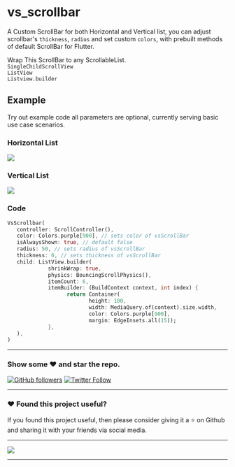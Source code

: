 # vs_scrollbar

A Custom ScrollBar for both Horizontal and Vertical list, you can adjust scrollbar's ```thickness```, ```radius``` and set custom ```colors```, with prebuilt methods of default ScrollBar for Flutter.

Wrap This ScrollBar to any ScrollableList.  
```SingleChildScrollView```  
```ListView```  
```Listview.builder```

## Example 
Try out example code all parameters are optional, currently serving basic use case scenarios.

### Horizontal List
![](https://github.com/VickySalunkhe/vs_scrollbar/blob/main/example/assets/horizontal.webp)


### Vertical List
![](https://github.com/VickySalunkhe/vs_scrollbar/blob/main/example/assets/vertical.webp)

### Code

```dart
VsScrollbar(
   controller: ScrollController(),
   color: Colors.purple[900], // sets color of vsScrollBar
   isAlwaysShown: true, // default false
   radius: 50, // sets radius of vsScrollBar
   thickness: 6, // sets thickness of vsScrollBar
   child: ListView.builder(
             shrinkWrap: true,
             physics: BouncingScrollPhysics(),
             itemCount: 6,
             itemBuilder: (BuildContext context, int index) {
                   return Container(
                          height: 100,
                          width: MediaQuery.of(context).size.width,
                          color: Colors.purple[900],
                          margin: EdgeInsets.all(15));
             },
   ),
)
```
---

### Show some :heart: and star the repo.

[![GitHub followers](https://img.shields.io/github/followers/VickySalunkhe.svg?style=social&label=Follow)](https://github.com/VickySalunkhe)
[![Twitter Follow](https://img.shields.io/twitter/follow/VickySalunkhe.svg?style=social)](https://twitter.com/vickysalunkhe01)

---

### :heart: Found this project useful?

If you found this project useful, then please consider giving it a :star: on Github and sharing it with your friends via social media.

---

<a href="https://www.buymeacoffee.com/VickySalunkhe" target="_blank"><img src="https://img.buymeacoffee.com/button-api/?text=Buy me a coffee&emoji=&slug=VickySalunkhe&button_colour=5F7FFF&font_colour=ffffff&font_family=Cookie&outline_colour=000000&coffee_colour=FFDD00"></a>

---

